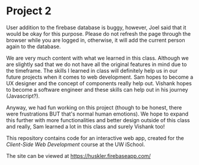 # Project 2

User addition to the firebase database is buggy, however, Joel said that it would be okay for this purpose. Please do not refresh the page through the browser while you are logged in, otherwise, it will add the current person again to the database. 

We are very much content with what we learned in this class. Although we are slightly sad that we do not have all the original features in mind due to the timeframe. The skills I learned in class will definitely help us in our future projects when it comes to web development. Sam hopes to become a UX designer and the concept of components really help out. Vishank hopes to become a software engineer and these skills can help out in his journey (Javascript?).

Anyway, we had fun working on this project (though to be honest, there were frustrations BUT that's normal human emotions). We hope to expand this further with more functionalities and better design outside of this class and really, Sam learned a lot in this class and surely Vishank too!







This repository contains code for an interactive web app, created for the _Client-Side Web Development_ course at the UW iSchool.

The site can be viewed at <https://huskler.firebaseapp.com/>

